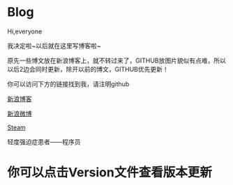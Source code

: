 # Blog
Hi,everyone

我决定啦~以后就在这里写博客啦~

原先一些博文放在新浪博客上，就不转过来了，GITHUB放图片貌似有点难，所以以后2边会同时更新，除开以前的博文，GITHUB优先更新！

你可以访问下方的链接找到我，请注明github

[新浪博客](http://blog.sina.com.cn/u/2113345237)

[新浪微博](http://weibo.com/MorrowindAJi)

[Steam](http://steamcommunity.com/id/MorrowindAji)

轻度强迫症患者——程序员


# 你可以点击Version文件查看版本更新
